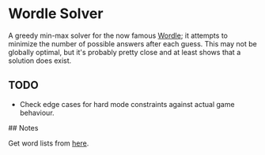 # Wordle Solver

A greedy min-max solver for the now famous
[Wordle](https://www.powerlanguage.co.uk/wordle/); it attempts to minimize the
number of possible answers after each guess. This may not be globally optimal,
but it's probably pretty close and at least shows that a solution does exist.

## TODO

* Check edge cases for hard mode constraints against actual game behaviour.

## Notes

Get word lists from
[here](https://www.reddit.com/r/wordle/comments/s4tcw8/a_note_on_wordles_word_list/hstkip2/).
